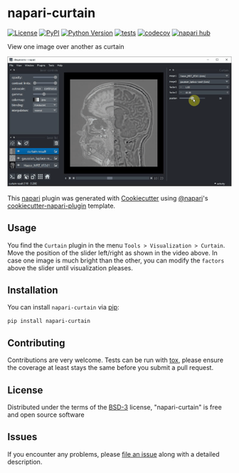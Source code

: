 # napari-curtain

[![License](https://img.shields.io/pypi/l/napari-curtain.svg?color=green)](https://github.com/haesleinhuepf/napari-curtain/raw/main/LICENSE)
[![PyPI](https://img.shields.io/pypi/v/napari-curtain.svg?color=green)](https://pypi.org/project/napari-curtain)
[![Python Version](https://img.shields.io/pypi/pyversions/napari-curtain.svg?color=green)](https://python.org)
[![tests](https://github.com/haesleinhuepf/napari-curtain/workflows/tests/badge.svg)](https://github.com/haesleinhuepf/napari-curtain/actions)
[![codecov](https://codecov.io/gh/haesleinhuepf/napari-curtain/branch/main/graph/badge.svg)](https://codecov.io/gh/haesleinhuepf/napari-curtain)
[![napari hub](https://img.shields.io/endpoint?url=https://api.napari-hub.org/shields/napari-curtain)](https://napari-hub.org/plugins/napari-curtain)

View one image over another as curtain

![](docs/curtain_screencast.gif)

This [napari] plugin was generated with [Cookiecutter] using [@napari]'s [cookiecutter-napari-plugin] template.

## Usage

You find the `Curtain` plugin in the menu `Tools > Visualization > Curtain`. Move the position of the slider left/right 
as shown in the video above. In case one image is much bright than the other, you can modify the `factors` above the 
slider until visualization pleases.

## Installation

You can install `napari-curtain` via [pip]:

    pip install napari-curtain


## Contributing

Contributions are very welcome. Tests can be run with [tox], please ensure
the coverage at least stays the same before you submit a pull request.

## License

Distributed under the terms of the [BSD-3] license,
"napari-curtain" is free and open source software

## Issues

If you encounter any problems, please [file an issue] along with a detailed description.

[napari]: https://github.com/napari/napari
[Cookiecutter]: https://github.com/audreyr/cookiecutter
[@napari]: https://github.com/napari
[MIT]: http://opensource.org/licenses/MIT
[BSD-3]: http://opensource.org/licenses/BSD-3-Clause
[GNU GPL v3.0]: http://www.gnu.org/licenses/gpl-3.0.txt
[GNU LGPL v3.0]: http://www.gnu.org/licenses/lgpl-3.0.txt
[Apache Software License 2.0]: http://www.apache.org/licenses/LICENSE-2.0
[Mozilla Public License 2.0]: https://www.mozilla.org/media/MPL/2.0/index.txt
[cookiecutter-napari-plugin]: https://github.com/napari/cookiecutter-napari-plugin

[file an issue]: https://github.com/haesleinhuepf/napari-curtain/issues

[napari]: https://github.com/napari/napari
[tox]: https://tox.readthedocs.io/en/latest/
[pip]: https://pypi.org/project/pip/
[PyPI]: https://pypi.org/

